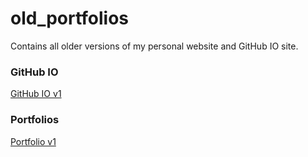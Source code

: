 # old_portfolios
Contains all older versions of my personal website and GitHub IO site.

### GitHub IO
[GitHub IO v1](https://deezombiedude612.github.io/old_portfolios/github-io_v1)

### Portfolios
[Portfolio v1](/portfolio-v1)
